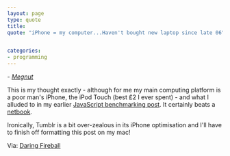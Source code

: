 ```yaml
---
layout: page
type: quote
title: 
quote: "iPhone = my computer...Haven't bought new laptop since late 06"


categories: 
- programming
---
```

_- [Megnut](http://twitter.com/megnut/status/2243938832)_

This is my thought exactly -  although for me my main computing platform is a poor man's iPhone, the iPod Touch (best £2 I ever spent) - and what I alluded to in my earlier [JavaScript benchmarking post](http://i-5-m.net/post/130464050/ipod-touch-vs-a-mac-vs-a-pc-sunspider-javascript). It certainly beats a [netbook](http://www.joeydevilla.com/2009/05/26/fast-food-apple-pies-and-why-netbooks-suck/).

Ironically, Tumblr is a bit over-zealous in its iPhone optimisation and I'll have to finish off formatting this post on my mac!

Via: [Daring Fireball](http://daringfireball.net/linked/2009/07/01/megnut-iphone)
